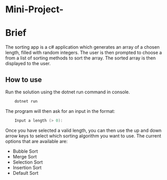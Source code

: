 # Mini-Project-

# Brief

The sorting app is a c# application which generates an array of a chosen length,
filled with random integers. The user is then prompted to choose a from a list
of sorting methods to sort the array. The sorted array is then displayed to the
user.

## How to use

Run the solution using the dotnet run command in console.

```powershell
    dotnet run
```

The program will then ask for an input in the format:

```powershell
    Input a length (> 0):
```

Once you have selected a valid length, you can then use the up and down arrow
keys to select which sorting algorithm you want to use. The current options that
are available are:

-   Bubble Sort
-   Merge Sort
-   Selection Sort
-   Insertion Sort
-   Default Sort
